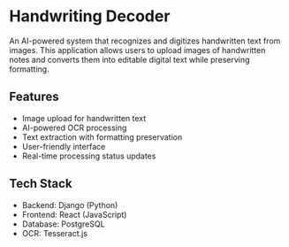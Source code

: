 # Handwriting Decoder

An AI-powered system that recognizes and digitizes handwritten text from images. This application allows users to upload images of handwritten notes and converts them into editable digital text while preserving formatting.

## Features

- Image upload for handwritten text
- AI-powered OCR processing
- Text extraction with formatting preservation
- User-friendly interface
- Real-time processing status updates

## Tech Stack

- Backend: Django (Python)
- Frontend: React (JavaScript)
- Database: PostgreSQL
- OCR: Tesseract.js
